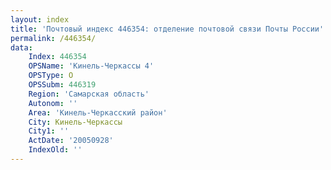 ```yaml
---
layout: index
title: 'Почтовый индекс 446354: отделение почтовой связи Почты России'
permalink: /446354/
data:
    Index: 446354
    OPSName: 'Кинель-Черкассы 4'
    OPSType: О
    OPSSubm: 446319
    Region: 'Самарская область'
    Autonom: ''
    Area: 'Кинель-Черкасский район'
    City: Кинель-Черкассы
    City1: ''
    ActDate: '20050928'
    IndexOld: ''
---
```

